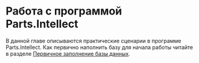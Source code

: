 # Работа с программой Parts.Intellect

В данной главе описываются практические сценарии в программе Parts.Intellect. Как первично наполнить базу для начала работы читайте в разделе [Первичное заполнение базы данных](../guide/).